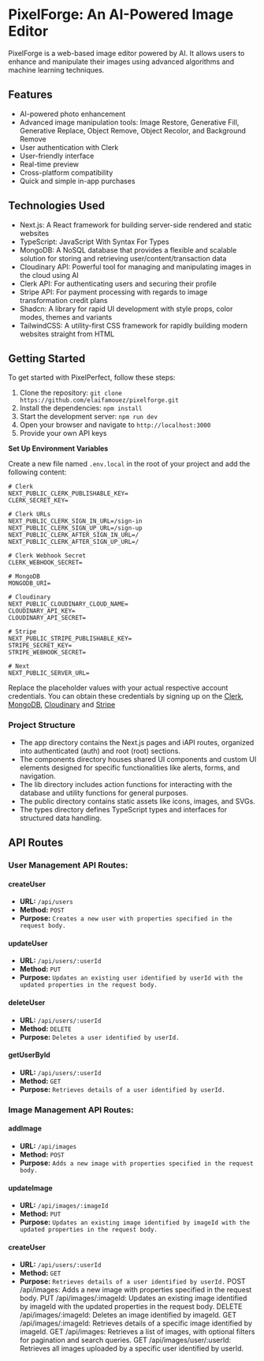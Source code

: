 # PixelForge: An AI-Powered Image Editor

PixelForge is a web-based image editor powered by AI. It allows users to enhance and manipulate their images using advanced algorithms and machine learning techniques.

## Features

- AI-powered photo enhancement
- Advanced image manipulation tools: Image Restore, Generative Fill, Generative Replace, Object Remove, Object Recolor, and Background Remove
- User authentication with Clerk
- User-friendly interface
- Real-time preview
- Cross-platform compatibility
- Quick and simple in-app purchases

## Technologies Used

- Next.js: A React framework for building server-side rendered and static websites
- TypeScript: JavaScript With Syntax For Types
- MongoDB: A NoSQL database that provides a flexible and scalable solution for storing and retrieving user/content/transaction data
- Cloudinary API: Powerful tool for managing and manipulating images in the cloud using AI
- Clerk API: For authenticating users and securing their profile
- Stripe API: For payment processing with regards to image transformation credit plans
- Shadcn: A library for rapid UI development with style props, color modes, themes and variants
- TailwindCSS: A utility-first CSS framework for rapidly building modern websites straight from HTML

## Getting Started

To get started with PixelPerfect, follow these steps:

1. Clone the repository: `git clone https://github.com/elaifamouez/pixelforge.git`
2. Install the dependencies: `npm install`
3. Start the development server: `npm run dev`
4. Open your browser and navigate to `http://localhost:3000`
5. Provide your own API keys

**Set Up Environment Variables**

Create a new file named `.env.local` in the root of your project and add the
following content:

```env
# Clerk
NEXT_PUBLIC_CLERK_PUBLISHABLE_KEY=
CLERK_SECRET_KEY=

# Clerk URLs
NEXT_PUBLIC_CLERK_SIGN_IN_URL=/sign-in
NEXT_PUBLIC_CLERK_SIGN_UP_URL=/sign-up
NEXT_PUBLIC_CLERK_AFTER_SIGN_IN_URL=/
NEXT_PUBLIC_CLERK_AFTER_SIGN_UP_URL=/

# Clerk Webhook Secret
CLERK_WEBHOOK_SECRET=

# MongoDB
MONGODB_URI=

# Cloudinary
NEXT_PUBLIC_CLOUDINARY_CLOUD_NAME=
CLOUDINARY_API_KEY=
CLOUDINARY_API_SECRET=

# Stripe
NEXT_PUBLIC_STRIPE_PUBLISHABLE_KEY=
STRIPE_SECRET_KEY=
STRIPE_WEBHOOK_SECRET=

# Next
NEXT_PUBLIC_SERVER_URL=
```

Replace the placeholder values with your actual respective account credentials.
You can obtain these credentials by signing up on the
[Clerk](https://clerk.com/), [MongoDB](https://www.mongodb.com/),
[Cloudinary](https://cloudinary.com/) and [Stripe](https://stripe.com)

### Project Structure

- The app directory contains the Next.js pages and iAPI routes, organized into authenticated (auth) and root (root) sections.
- The components directory houses shared UI components and custom UI elements designed for specific functionalities like alerts, forms, and navigation.
- The lib directory includes action functions for interacting with the database and utility functions for general purposes.
- The public directory contains static assets like icons, images, and SVGs.
- The types directory defines TypeScript types and interfaces for structured data handling.

## API Routes

### User Management API Routes:

#### createUser

- **URL:** `/api/users`
- **Method:** `POST`
- **Purpose:** `Creates a new user with properties specified in the request body.`

#### updateUser

- **URL:** `/api/users/:userId`
- **Method:** `PUT`
- **Purpose:** `Updates an existing user identified by userId with the updated properties in the request body.`

#### deleteUser

- **URL:** `/api/users/:userId`
- **Method:** `DELETE`
- **Purpose:** `Deletes a user identified by userId.`

#### getUserById

- **URL:** `/api/users/:userId`
- **Method:** `GET`
- **Purpose:** `Retrieves details of a user identified by userId.`

### Image Management API Routes:

#### addImage

- **URL:** `/api/images`
- **Method:** `POST`
- **Purpose:** `Adds a new image with properties specified in the request body.`

#### updateImage

- **URL:** `/api/images/:imageId`
- **Method:** `PUT`
- **Purpose:** `Updates an existing image identified by imageId with the updated properties in the request body.`

#### createUser

- **URL:** `/api/users/:userId`
- **Method:** `GET`
- **Purpose:** `Retrieves details of a user identified by userId.`
POST /api/images: Adds a new image with properties specified in the request body.
PUT /api/images/:imageId: Updates an existing image identified by imageId with the updated properties in the request body.
DELETE /api/images/:imageId: Deletes an image identified by imageId.
GET /api/images/:imageId: Retrieves details of a specific image identified by imageId.
GET /api/images: Retrieves a list of images, with optional filters for pagination and search queries.
GET /api/images/user/:userId: Retrieves all images uploaded by a specific user identified by userId.
